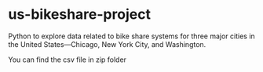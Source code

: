 # us-bikeshare-project
 Python to explore data related to bike share systems for three major cities in the United States—Chicago, New York City, and Washington.


You can find the csv file in zip folder

